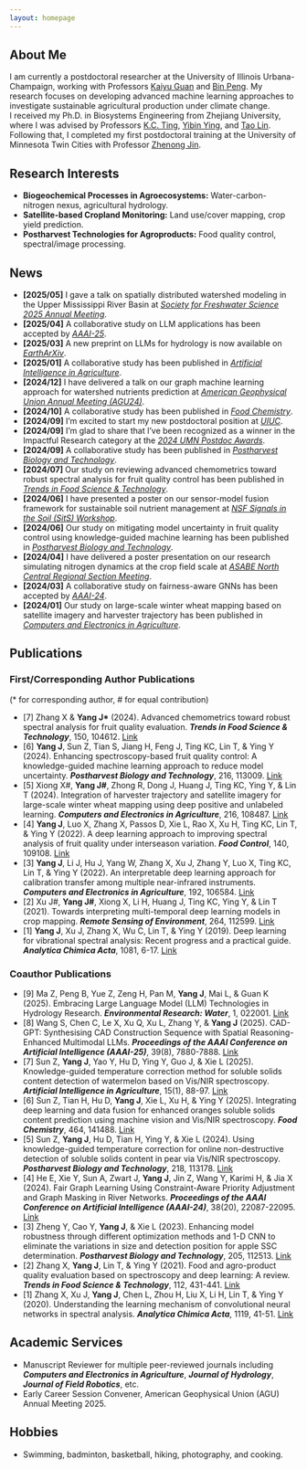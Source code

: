 ```yaml
---
layout: homepage
---
```


## About Me
I am currently a postdoctoral researcher at the University of Illinois Urbana-Champaign, working with Professors [Kaiyu Guan](http://faculty.nres.illinois.edu/~kaiyuguan/) and [Bin Peng](https://pengbinpeluo.github.io/). My research focuses on developing advanced machine learning approaches to investigate sustainable agricultural production under climate change.<br>I received my Ph.D. in Biosystems Engineering from Zhejiang University, where I was advised by Professors [K.C. Ting](https://abe.illinois.edu/directory/kcting), [Yibin Ying](https://person.zju.edu.cn/en/0089059), and [Tao Lin](https://person.zju.edu.cn/en/lintaolab). Following that, I completed my first postdoctoral training at the University of Minnesota Twin Cities with Professor [Zhenong Jin](https://umn-digitalag.com/).


## Research Interests

- **Biogeochemical Processes in Agroecosystems:** Water-carbon-nitrogen nexus, agricultural hydrology.
- **Satellite-based Cropland Monitoring:** Land use/cover mapping, crop yield prediction.
- **Postharvest Technologies for Agroproducts:** Food quality control, spectral/image processing.


## News
- **[2025/05]** I gave a talk on spatially distributed watershed modeling in the Upper Mississippi River Basin at [*Society for Freshwater Science 2025 Annual Meeting*](https://sfs-2025.p.asnevents.com.au/days/2025-05-19/abstract/117931).
- **[2025/04]** A collaborative study on LLM applications has been accepted by [*AAAI-25*](https://ojs.aaai.org/index.php/AAAI/article/view/32849).
- **[2025/03]** A new preprint on LLMs for hydrology is now available on [*EarthArXiv*](https://eartharxiv.org/repository/view/8738/).
- **[2025/01]** A collaborative study has been published in [*Artificial Intelligence in Agriculture*](https://www.sciencedirect.com/science/article/pii/S2589721725000042).
- **[2024/12]** I have delivered a talk on our graph machine learning approach for watershed nutrients prediction at [*American Geophysical Union Annual Meeting (AGU24)*](https://agu.confex.com/agu/agu24/meetingapp.cgi/Session/235613).
- **[2024/10]** A collaborative study has been published in [*Food Chemistry*](https://www.sciencedirect.com/science/article/pii/S0308814624031388).
- **[2024/09]** I’m excited to start my new postdoctoral position at [*UIUC*](https://asc.illinois.edu/).
- **[2024/09]** I’m glad to share that I’ve been recognized as a winner in the Impactful Research category at the [*2024 UMN Postdoc Awards*](https://pda.umn.edu/awards/annual-umn-postdoc-awards/2024).
- **[2024/09]** A collaborative study has been published in [*Postharvest Biology and Technology*](https://www.sciencedirect.com/science/article/pii/S092552142400423X).
- **[2024/07]** Our study on reviewing advanced chemometrics toward robust spectral analysis for fruit quality control has been published in [*Trends in Food Science & Technology*](https://www.sciencedirect.com/science/article/abs/pii/S0924224424002887).
- **[2024/06]** I have presented a poster on our sensor-model fusion framework for sustainable soil nutrient management at [*NSF Signals in the Soil (SitS) Workshop*](https://padlet.com/jenniferwickens/hybrid-sits-workshop-25-27-june-2024-e50s22hpitxcvkhx).
- **[2024/06]** Our study on mitigating model uncertainty in fruit quality control using knowledge-guided machine learning has been published in [*Postharvest Biology and Technology*](https://www.sciencedirect.com/science/article/pii/S0925521424002540).
- **[2024/04]** I have delivered a poster presentation on our research simulating nitrogen dynamics at the crop field scale at [*ASABE North Central Regional Section Meeting*](https://www.sdstate.edu/agricultural-biosystems-engineering/2024-asabe-north-central-regional-section-meeting).
- **[2024/03]** A collaborative study on fairness-aware GNNs has been accepted by [*AAAI-24*](https://ojs.aaai.org/index.php/AAAI/article/view/30212).
- **[2024/01]** Our study on large-scale winter wheat mapping based on satellite imagery and harvester trajectory has been published in [*Computers and Electronics in Agriculture*](https://www.sciencedirect.com/science/article/pii/S016816992300875X).


## Publications

### First/Corresponding Author Publications 
(* for corresponding author, # for equal contribution)

- [7] Zhang X & **Yang J&#42;** (2024). Advanced chemometrics toward robust spectral analysis for fruit quality evaluation. ***Trends in Food Science & Technology***, 150, 104612. [Link](https://www.sciencedirect.com/science/article/abs/pii/S0924224424002887)
- [6] **Yang J**, Sun Z, Tian S, Jiang H, Feng J, Ting KC, Lin T, & Ying Y (2024). Enhancing spectroscopy-based fruit quality control: A knowledge-guided machine learning approach to reduce model uncertainty. ***Postharvest Biology and Technology***, 216, 113009. [Link](https://www.sciencedirect.com/science/article/pii/S0925521424002540)
- [5] Xiong X#, **Yang J#**, Zhong R, Dong J, Huang J, Ting KC, Ying Y, & Lin T (2024). Integration of harvester trajectory and satellite imagery for large-scale winter wheat mapping using deep positive and unlabeled learning. ***Computers and Electronics in Agriculture***, 216, 108487. [Link](https://www.sciencedirect.com/science/article/pii/S016816992300875X)
- [4] **Yang J**, Luo X, Zhang X, Passos D, Xie L, Rao X, Xu H, Ting KC, Lin T, & Ying Y (2022). A deep learning approach to improving spectral analysis of fruit quality under interseason variation. ***Food Control***, 140, 109108. [Link](https://www.sciencedirect.com/science/article/pii/S0956713522003012)
- [3] **Yang J**, Li J, Hu J, Yang W, Zhang X, Xu J, Zhang Y, Luo X, Ting KC, Lin T, & Ying Y (2022). An interpretable deep learning approach for calibration transfer among multiple near-infrared instruments. ***Computers and Electronics in Agriculture***, 192, 106584. [Link](https://www.sciencedirect.com/science/article/pii/S0168169921006013)
- [2] Xu J#, **Yang J#**, Xiong X, Li H, Huang J, Ting KC, Ying Y, & Lin T (2021). Towards interpreting multi-temporal deep learning models in crop mapping. ***Remote Sensing of Environment***, 264, 112599. [Link](https://www.sciencedirect.com/science/article/pii/S0034425721003199)
- [1] **Yang J**, Xu J, Zhang X, Wu C, Lin T, & Ying Y (2019). Deep learning for vibrational spectral analysis: Recent progress and a practical guide. ***Analytica Chimica Acta***, 1081, 6-17. [Link](https://www.sciencedirect.com/science/article/pii/S0003267019307342)

### Coauthor Publications
- [9] Ma Z, Peng B, Yue Z, Zeng H, Pan M, **Yang J**, Mai L, & Guan K (2025). Embracing Large Language Model (LLM) Technologies in Hydrology Research. ***Environmental Research: Water***, 1, 022001. [Link](https://iopscience.iop.org/article/10.1088/3033-4942/addd43)
- [8] Wang S, Chen C, Le X, Xu Q, Xu L, Zhang Y, & **Yang J** (2025). CAD-GPT: Synthesising CAD Construction Sequence with Spatial Reasoning-Enhanced Multimodal LLMs. ***Proceedings of the AAAI Conference on Artificial Intelligence (AAAI-25)***, 39(8), 7880-7888. [Link](https://ojs.aaai.org/index.php/AAAI/article/view/32849)
- [7] Sun Z, **Yang J**, Yao Y, Hu D, Ying Y, Guo J, & Xie L (2025). Knowledge-guided temperature correction method for soluble solids content detection of watermelon based on Vis/NIR spectroscopy. ***Artificial Intelligence in Agriculture***, 15(1), 88-97. [Link](https://www.sciencedirect.com/science/article/pii/S2589721725000042)
- [6] Sun Z, Tian H, Hu D, **Yang J**, Xie L, Xu H, & Ying Y (2025). Integrating deep learning and data fusion for enhanced oranges soluble solids content prediction using machine vision and Vis/NIR spectroscopy. ***Food Chemistry***, 464, 141488. [Link](https://www.sciencedirect.com/science/article/pii/S0308814624031388)
- [5] Sun Z, **Yang J**, Hu D, Tian H, Ying Y, & Xie L (2024). Using knowledge-guided temperature correction for online non-destructive detection of soluble solids content in pear via Vis/NIR spectroscopy. ***Postharvest Biology and Technology***, 218, 113178. [Link](https://www.sciencedirect.com/science/article/pii/S092552142400423X) 
- [4] He E, Xie Y, Sun A, Zwart J, **Yang J**, Jin Z, Wang Y, Karimi H, & Jia X (2024). Fair Graph Learning Using Constraint-Aware Priority Adjustment and Graph Masking in River Networks. ***Proceedings of the AAAI Conference on Artificial Intelligence (AAAI-24)***, 38(20), 22087-22095. [Link](https://ojs.aaai.org/index.php/AAAI/article/view/30212)
- [3] Zheng Y, Cao Y, **Yang J**, & Xie L (2023). Enhancing model robustness through different optimization methods and 1-D CNN to eliminate the variations in size and detection position for apple SSC determination. ***Postharvest Biology and Technology***, 205, 112513. [Link](https://www.sciencedirect.com/science/article/pii/S0925521423002740) 
- [2] Zhang X, **Yang J**, Lin T, & Ying Y (2021). Food and agro-product quality evaluation based on spectroscopy and deep learning: A review. ***Trends in Food Science & Technology***, 112, 431-441. [Link](https://www.sciencedirect.com/science/article/abs/pii/S0924224421002600)
- [1] Zhang X, Xu J, **Yang J**, Chen L, Zhou H, Liu X, Li H, Lin T, & Ying Y (2020). Understanding the learning mechanism of convolutional neural networks in spectral analysis. ***Analytica Chimica Acta***, 1119, 41-51. [Link](https://www.sciencedirect.com/science/article/pii/S0003267020303767)


## Academic Services
- Manuscript Reviewer for multiple peer-reviewed journals including ***Computers and Electronics in Agriculture***, ***Journal of Hydrology***, ***Journal of Field Robotics***, etc.
- Early Career Session Convener, American Geophysical Union (AGU) Annual Meeting 2025.

## Hobbies
- Swimming, badminton, basketball, hiking, photography, and cooking.
